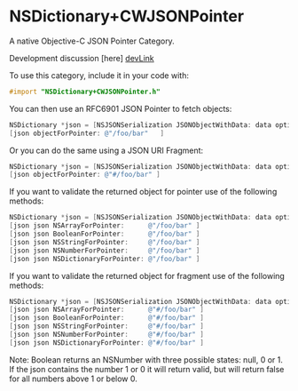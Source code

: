 NSDictionary+CWJSONPointer
==========================

A native Objective-C JSON Pointer Category.

Development discussion [here] [devLink]

[devlink]: https://groups.google.com/forum/#!forum/cwjsonpointer



To use this category, include it in your code with:

``` objective-c
#import "NSDictionary+CWJSONPointer.h"
```

You can then use an RFC6901 JSON Pointer to fetch objects:
``` Objective-C
NSDictionary *json = [NSJSONSerialization JSONObjectWithData: data options:0 error: &error ];
[json objectForPointer: @"/foo/bar"   ]
```

Or you can do the same using a JSON URI Fragment:
```Objective-C
NSDictionary *json = [NSJSONSerialization JSONObjectWithData: data options:0 error: &error ];
[json objectForPointer: @"#/foo/bar" ]
```

If you want to validate the returned object for pointer use of the following methods:
```Objective-C
NSDictionary *json = [NSJSONSerialization JSONObjectWithData: data options:0 error: &error ];
[json json NSArrayForPointer:      @"/foo/bar" ]
[json json BooleanForPointer:      @"/foo/bar" ]
[json json NSStringForPointer:     @"/foo/bar" ]
[json json NSNumberForPointer:     @"/foo/bar" ]
[json json NSDictionaryForPointer: @"/foo/bar" ]
```

If you want to validate the returned object for fragment use of the following methods:
```Objective-C
NSDictionary *json = [NSJSONSerialization JSONObjectWithData: data options:0 error: &error ];
[json json NSArrayForPointer:      @"#/foo/bar" ]
[json json BooleanForPointer:      @"#/foo/bar" ]
[json json NSStringForPointer:     @"#/foo/bar" ]
[json json NSNumberForPointer:     @"#/foo/bar" ]
[json json NSDictionaryForPointer: @"#/foo/bar" ]
```
Note: Boolean returns an NSNumber with three possible states: null, 0 or 1. If the json contains the number 1 or 0 it will return valid, but will return false for all numbers above 1 or below 0.
